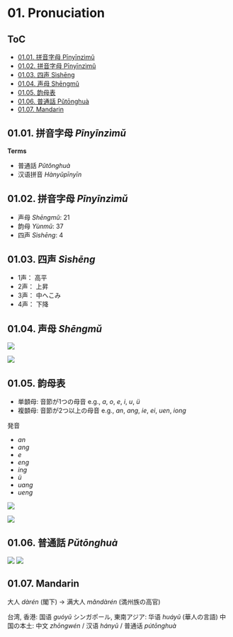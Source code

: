 <!--
Filename: 	note.md
Project: 	/Users/shume/Developer/zho/BasicLanguageLearningPart1/01
Author: 	shumez <https://github.com/shumez>
Created: 	2019-04-29 17:23:3
Modified: 	2019-05-29 15:06:12
-----
Copyright (c) 2019 shumez
-->

# 01. Pronuciation

## ToC

* [01.01. 拼音字母 Pīnyīnzìmǔ][0101]
* [01.02. 拼音字母 Pīnyīnzìmǔ][0102]
* [01.03. 四声 Sìshēng][0103]
* [01.04. 声母 Shēngmǔ][0104]
* [01.05. 韵母表][0105]
* [01.06. 普通話 Pǔtōnghuà][0106]
* [01.07. Mandarin][0107]


## 01.01. 拼音字母 *Pīnyīnzìmǔ*

**Terms**

* 普通話 *Pǔtǒnghuà*
* 汉语拼音 *Hànyǔpīnyīn*


## 01.02. 拼音字母 *Pīnyīnzìmǔ*

* 声母 *Shēngmǔ*: 21
* 韵母 *Yùnmǔ*:   37
* 四声 *Sìshēng*: 4


## 01.03. 四声 *Sìshēng*

* 1声： 高平
* 2声： 上昇
* 3声： 中へこみ
* 4声： 下降


## 01.04. 声母 *Shēngmǔ*

[![][shengmu_01]][shengmu_01]

[![][shengmu_02]][shengmu_02]


## 01.05. 韵母表

* 単𩐳母: 音節が1つの母音 e.g., *a*, *o*, *e*, *i*, *u*, *ü*
* 複𩐳母: 音節が2つ以上の母音 e.g., *an*, *ang*, *ie*, *ei*, *uen*, *iong*

発音

* *an*
* *ang*
* *e* 
* *eng*
* *ing*
* *ü*
* *uang*
* *ueng*

[![][yunmu_01]][yunmu_01]

[![][yunmu_02]][yunmu_02]


## 01.06. 普通話 *Pǔtōnghuà*


[![][putonghua_01]][putonghua_01]
[![][putonghua_02]][putonghua_02]


## 01.07. Mandarin

大人 *dàrén* (閣下) &rarr; 满大人 *mǎndàrén* (満州族の高官)

台湾, 香港: 国语 *guóyǔ* 
シンガポール, 東南アジア: 华语 *huáyǔ* (華人の言語)
中国の本土: 中文 *zhōngwén* / 汉语 *hányǔ* / 普通话 *pútōnghuà*

##
[0101]: #0101_pinyinzimu
[0102]: #0102_pinyinzimu
[0103]: #0103_sisheng
[0104]: #0104_shengmu
[0105]: #0105
[0106]: #0106_putonghua
[0107]: #0107_mandarin


<!-- ref -->

<!-- fig -->
[shengmu_01]: https://raw.githubusercontent.com/shumez/zho/master/BasicLanguageLearningPart1/01/fig/shengmu_01.jpg
[shengmu_02]: https://raw.githubusercontent.com/shumez/zho/master/BasicLanguageLearningPart1/01/fig/shengmu_02.jpg
[yunmu_01]: https://raw.githubusercontent.com/shumez/zho/master/BasicLanguageLearningPart1/01/fig/yunmu_01.jpg
[yunmu_02]: https://raw.githubusercontent.com/shumez/zho/master/BasicLanguageLearningPart1/01/fig/yunmu_02.jpg
[putonghua_01]: https://raw.githubusercontent.com/shumez/zho/master/BasicLanguageLearningPart1/01/fig/putonghua_01.jpg
[putonghua_02]: https://raw.githubusercontent.com/shumez/zho/master/BasicLanguageLearningPart1/01/fig/putonghua_02.jpg

<!-- <style type="text/css">
	img{width: 51%; float: right;}
</style> -->